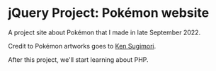 # jQuery Project: Pokémon website

A project site about Pokémon that I made in late September 2022.

Credit to Pokémon artworks goes to [Ken Sugimori](https://twitter.com/SUPER_32X).

After this project, we'll start learning about PHP.
